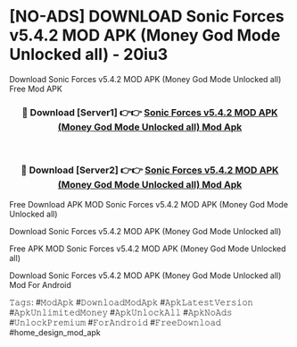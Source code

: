 # [NO-ADS] DOWNLOAD Sonic Forces v5.4.2 MOD APK (Money God Mode Unlocked all) - 20iu3
Download Sonic Forces v5.4.2 MOD APK (Money God Mode Unlocked all) Free Mod APK

<div align="center">
<h3>🔴 Download [Server1] 👉👉 <a href="https://apk-comot.site?title=Sonic_Forces_v5.4.2_MOD_APK_(Money_God_Mode_Unlocked_all)">Sonic Forces v5.4.2 MOD APK (Money God Mode Unlocked all) Mod Apk</a></h3><br>

<h3>🔴 Download [Server2] 👉👉 <a href="https://apk-comot.site?title=Sonic_Forces_v5.4.2_MOD_APK_(Money_God_Mode_Unlocked_all)">Sonic Forces v5.4.2 MOD APK (Money God Mode Unlocked all) Mod Apk</a></h3>
</div>


Free Download APK MOD Sonic Forces v5.4.2 MOD APK (Money God Mode Unlocked all)

Download Sonic Forces v5.4.2 MOD APK (Money God Mode Unlocked all) 

Free APK MOD Sonic Forces v5.4.2 MOD APK (Money God Mode Unlocked all) 

Download Sonic Forces v5.4.2 MOD APK (Money God Mode Unlocked all) Mod For Android

𝚃𝚊𝚐𝚜: #𝙼𝚘𝚍𝙰𝚙𝚔 #𝙳𝚘𝚠𝚗𝚕𝚘𝚊𝚍𝙼𝚘𝚍𝙰𝚙𝚔 #𝙰𝚙𝚔𝙻𝚊𝚝𝚎𝚜𝚝𝚅𝚎𝚛𝚜𝚒𝚘𝚗 #𝙰𝚙𝚔𝚄𝚗𝚕𝚒𝚖𝚒𝚝𝚎𝚍𝙼𝚘𝚗𝚎𝚢 #𝙰𝚙𝚔𝚄𝚗𝚕𝚘𝚌𝚔𝙰𝚕𝚕 #𝙰𝚙𝚔𝙽𝚘𝙰𝚍𝚜 #𝚄𝚗𝚕𝚘𝚌𝚔𝙿𝚛𝚎𝚖𝚒𝚞𝚖 #𝙵𝚘𝚛𝙰𝚗𝚍𝚛𝚘𝚒𝚍 #𝙵𝚛𝚎𝚎𝙳𝚘𝚠𝚗𝚕𝚘𝚊𝚍 #home_design_mod_apk